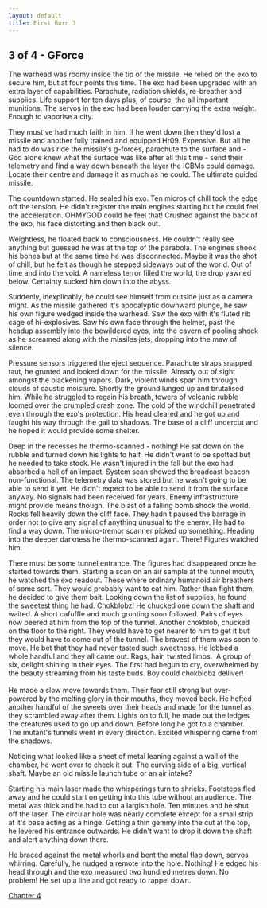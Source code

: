 ```yaml
---
layout: default
title: First Burn 3
---
```


<h2>3 of 4 - GForce</h2>
<p>The warhead was roomy inside the tip of the missile. He relied on the exo to secure him, but at four points this time. The exo had been upgraded with an extra layer of capabilities. Parachute, radiation shields, re-breather and supplies. Life support for ten days plus, of course, the all important munitions. The servos in the exo had been louder carrying the extra weight. Enough to vaporise a city.</p>
<p>They must've had much faith in him. If he went down then they'd lost a missile and another fully trained and equipped Hr09. Expensive. But all he had to do was ride the missile's g-forces, parachute to the surface and - God alone knew what the surface was like after all this time - send their telemetry and find a way down beneath the layer the ICBMs could damage. Locate their centre and damage it as much as he could. The ultimate guided missile.</p>
<p>The countdown started. He sealed his exo. Ten micros of chill took the edge off the tension. He didn't register the main engines starting but he could feel the acceleration. OHMYGOD could he feel that! Crushed against the back of the exo, his face distorting and then black out.</p>
<p>Weightless, he floated back to consciousness. He couldn't really see anything but guessed he was at the top of the parabola. The engines shook his bones but at the same time he was disconnected. Maybe it was the shot of chill, but he felt as though he stepped sideways out of the world. Out of time and into the void. A nameless terror filled the world, the drop yawned below. Certainty sucked him down into the abyss.</p>
<p>Suddenly, inexplicably, he could see himself from outside just as a camera might. As the missile gathered it's apocalyptic downward plunge, he saw his own figure wedged inside the warhead. Saw the exo with it's fluted rib cage of hi-explosives. Saw his own face through the helmet, past the headup assembly into the bewildered eyes, into the cavern of pooling shock as he screamed along with the missiles jets, dropping into the maw of silence.</p>
Pressure sensors triggered the eject sequence. Parachute straps snapped taut, he grunted and looked down for the missile. Already out of sight amongst the blackening vapors. Dark, violent winds span him through clouds of caustic moisture. Shortly the ground lunged up and brutalised him. While he struggled to regain his breath, towers of volcanic rubble loomed over the crumpled crash zone. The cold of the windchill penetrated even through the exo's protection. His head cleared and he got up and faught his way through the gail to shadows. The base of a cliff undercut and he hoped it would provide some shelter.
<p>Deep in the recesses he thermo-scanned - nothing! He sat down on the rubble and turned down his lights to half. He didn't want to be spotted but he needed to take stock. He wasn't injured in the fall but the exo had absorbed a hell of an impact. System scan showed the breadcast beacon non-functional. The telemetry data was stored but he wasn't going to be able to send it yet. He didn't expect to be able to send it from the surface anyway. No signals had been received for years. Enemy infrastructure might provide means though. The blast of a falling bomb shook the world. Rocks fell heavily down the cliff face. They hadn't paused the barrage in order not to give any signal of anything unusual to the enemy. He had to find a way down. The micro-tremor scanner picked up something. Heading into the deeper darkness he thermo-scanned again. There! Figures watched him.</p>
There must be some tunnel entrance. The figures had disappeared once he started towards them. Starting a scan on an air sample at the tunnel mouth, he watched the exo readout. These where ordinary humanoid air breathers of some sort. They would probably want to eat him. Rather than fight them, he decided to give them bait. Looking down the list of supplies, he found the sweetest thing he had. Chokblobz! He chucked one down the shaft and waited. A short cafuffle and much grunting soon followed. Pairs of eyes now peered at him from the top of the tunnel. Another chokblob, chucked on the floor to the right. They would have to get nearer to him to get it but they would have to come out of the tunnel. The bravest of them was soon to move. He bet that they had never tasted such sweetness. He lobbed a whole handful and they all came out. Rags, hair, twisted limbs.  A group of six, delight shining in their eyes. The first had begun to cry, overwhelmed by the beauty streaming from his taste buds. Boy could chokblobz delliver!<br /><br />He made a slow move towards them. Their fear still strong but over-powered by the melting glory in their mouths, they moved back. He hefted another handful of the sweets over their heads and made for the tunnel as they scrambled away after them. Lights on to full, he made out the ledges the creatures used to go up and down. Before long he got to a chamber. The mutant's tunnels went in every direction. Excited whispering came from the shadows.
<p>Noticing what looked like a sheet of metal leaning against a wall of the chamber, he went over to check it out. The curving side of a big, vertical shaft. Maybe an old missile launch tube or an air intake?</p>
<p>Starting his main laser made the whisperings turn to shrieks. Footsteps fled away and he could start on getting into this tube without an audience. The metal was thick and he had to cut a largish hole. Ten minutes and he shut off the laser. The circular hole was nearly complete except for a small strip at it's base acting as a hinge. Getting a thin gemmy into the cut at the top, he levered his entrance outwards. He didn't want to drop it down the shaft and alert anything down there.</p>
<p>He braced against the metal whorls and bent the metal flap down, servos whirring. Carefully, he nudged a remote into the hole. Nothing! He edged his head through and the exo measured two hundred metres down. No problem! He set up a line and got ready to rappel down.</p>
<p><a href="/pages/prose/firstBurn/04-fb.html">Chapter 4</a></p>
